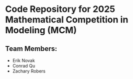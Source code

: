 # Code Repository for 2025 Mathematical Competition in Modeling (MCM)
## Team Members:
- Erik Novak
- Conrad Qu
- Zachary Robers
